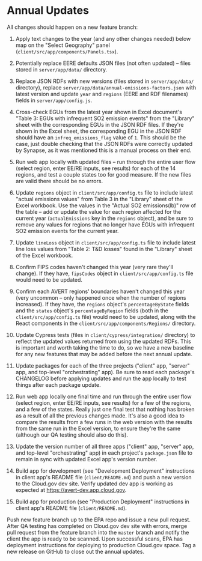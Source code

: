 # Annual Updates

All changes should happen on a new feature branch:

1. Apply text changes to the year (and any other changes needed) below map on
   the "Select Geography" panel (`client/src/app/components/Panels.tsx`).

2. Potentially replace EERE defaults JSON files (not often updated) – files
   stored in `server/app/data/` directory.

3. Replace JSON RDFs with new versions (files stored in `server/app/data/`
   directory), replace `server/app/data/annual-emissions-factors.json` with
   latest version and update `year` and `regions` (EERE and RDF filenames)
   fields in `server/app/config.js`.

4. Cross-check EGUs from the latest year shown in Excel document's
   "Table 3: EGUs with infrequent SO2 emission events" from the "Library" sheet
   with the corresponding EGUs in the JSON RDF files. If they're shown in the
   Excel sheet, the corresponding EGU in the JSON RDF should have an
   `infreq_emissions_flag` value of `1`. This should be the case, just double
   checking that the JSON RDFs were correctly updated by Synapse, as it was
   mentioned this is a manual process on their end.

5. Run web app locally with updated files – run through the entire user flow
   (select region, enter EE/RE inputs, see results) for each of the 14 regions,
   and test a couple states too for good measure. If the new files are valid
   there should be no errors.

6. Update `regions` object in `client/src/app/config.ts` file to include latest
   "actual emissions values" from Table 3 in the "Library" sheet of the Excel
   workbook. Use the values in the "Actual SO2 emissions(lb)" row of the table –
   add or update the value for each region affected for the current year
   (`actualEmissions` key in the `regions` object), and be sure to remove any
   values for regions that no longer have EGUs with infrequent SO2 emission
   events for the current year.

7. Update `lineLoss` object in `client/src/app/config.ts` file to include latest
   line loss values from "Table 2: T&D losses" found in the "Library" sheet of
   the Excel workbook.

8. Confirm FIPS codes haven't changed this year (very rare they'll change). If
   they have, `fipsCodes` object in `client/src/app/config.ts` file would need
   to be updated.

9. Confirm each AVERT regions' boundaries haven't changed this year (very
   uncommon – only happened once when the number of regions increased). If they
   have, the `regions` object's `percentageByState` fields and the `states`
   object's `percentageByRegion` fields (both in the `client/src/app/config.ts`
   file) would need to be updated, along with the React components in the
   `client/src/app/components/Regions/` directory.

10. Update Cypress tests (files in `client/cypress/integration/` directory) to
    reflect the updated values returned from using the updated RDFs. This is
    important and worth taking the time to do, so we have a new baseline for any
    new features that may be added before the next annual update.

11. Update packages for each of the three projects ("client" app, "server" app,
    and top-level "orchestrating" app). Be sure to read each package's CHANGELOG
    before applying updates and run the app locally to test things after each
    package update.

12. Run web app locally one final time and run through the entire user flow
    (select region, enter EE/RE inputs, see results) for a few of the regions,
    and a few of the states. Really just one final test that nothing has broken
    as a result of all the previous changes made. It's also a good idea to
    compare the results from a few runs in the web version with the results from
    the same run in the Excel version, to ensure they're the same (although our
    QA testing should also do this).

13. Update the version number of all three apps ("client" app, "server" app, and
    top-level "orchestrating" app) in each project's `package.json` file to
    remain in sync with updated Excel app's version number.

14. Build app for development (see "Development Deployment" instructions in
    client app's README file (`client/README.md`) and push a new version to the
    Cloud.gov dev site. Verify updated dev app is working as expected at
    https://avert-dev.app.cloud.gov.

15. Build app for production (see "Production Deployment" instructions in client
    app's README file (`client/README.md`).

Push new feature branch up to the EPA repo and issue a new pull request. After
QA testing has completed on Cloud.gov dev site with errors, merge pull request
from the feature branch into the `master` branch and notify the client the app
is ready to be scanned. Upon successful scans, EPA has deployment instructions
for deploying to production Cloud.gov space. Tag a new release on GitHub to
close out the annual updates.
